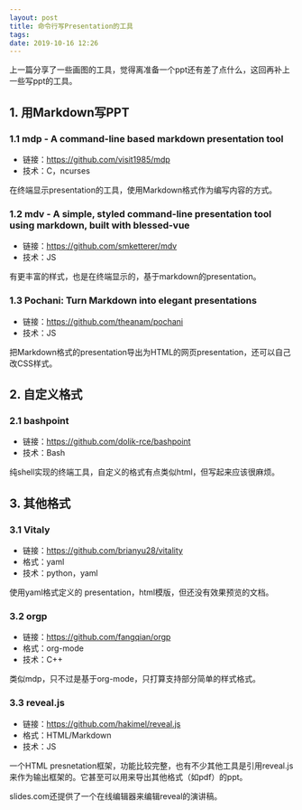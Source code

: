 ```yaml
---
layout: post
title: 命令行写Presentation的工具
tags: 
date: 2019-10-16 12:26
---
```



上一篇分享了一些画图的工具，觉得离准备一个ppt还有差了点什么，这回再补上一些写ppt的工具。


## 1. 用Markdown写PPT


### 1.1 mdp - A command-line based markdown presentation tool

* 链接：<https://github.com/visit1985/mdp>
* 技术：C，ncurses

在终端显示presentation的工具，使用Markdown格式作为编写内容的方式。


### 1.2 mdv - A simple, styled command-line presentation tool using markdown, built with blessed-vue

* 链接：<https://github.com/smketterer/mdv>
* 技术：JS


有更丰富的样式，也是在终端显示的，基于markdown的presentation。


### 1.3 Pochani: Turn Markdown into elegant presentations

* 链接：<https://github.com/theanam/pochani>
* 技术：JS

把Markdown格式的presentation导出为HTML的网页presentation，还可以自己改CSS样式。


## 2. 自定义格式

### 2.1 bashpoint

* 链接：<https://github.com/dolik-rce/bashpoint>
* 技术：Bash

纯shell实现的终端工具，自定义的格式有点类似html，但写起来应该很麻烦。


## 3. 其他格式

### 3.1 Vitaly

* 链接：<https://github.com/brianyu28/vitality>
* 格式：yaml
* 技术：python，yaml

使用yaml格式定义的 presentation，html模版，但还没有效果预览的文档。

### 3.2 orgp

* 链接：<https://github.com/fangqian/orgp>
* 格式：org-mode
* 技术：C++

类似mdp，只不过是基于org-mode，只打算支持部分简单的样式格式。


### 3.3 reveal.js

* 链接：<https://github.com/hakimel/reveal.js>
* 格式：HTML/Markdown
* 技术：JS

一个HTML presnetation框架，功能比较完整，也有不少其他工具是引用reveal.js来作为输出框架的。它甚至可以用来导出其他格式（如pdf）的ppt。

slides.com还提供了一个在线编辑器来编辑reveal的演讲稿。



